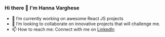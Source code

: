 ### Hi there 👋 I'm Hanna Varghese 

- 🔭 I’m currently working on awesome React JS projects
- 👯 I’m looking to collaborate on innovative projects that will challenge me.
- 📫 How to reach me: Connect with me on [LinkedIn ](https://www.linkedin.com/in/hanna-varghese-paliyath )
